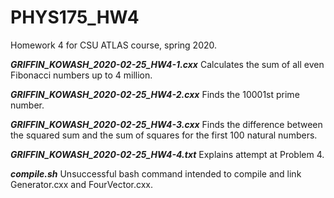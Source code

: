 # PHYS175_HW4
Homework 4 for CSU ATLAS course, spring 2020.

_____GRIFFIN_KOWASH_2020-02-25_HW4-1.cxx_____
Calculates the sum of all even Fibonacci numbers up to 4 million.

_____GRIFFIN_KOWASH_2020-02-25_HW4-2.cxx_____
Finds the 10001st prime number.

_____GRIFFIN_KOWASH_2020-02-25_HW4-3.cxx_____
Finds the difference between the squared sum and the sum of squares for the first 100 natural numbers.

_____GRIFFIN_KOWASH_2020-02-25_HW4-4.txt_____
Explains attempt at Problem 4.

_____compile.sh_____
Unsuccessful bash command intended to compile and link Generator.cxx and FourVector.cxx.
